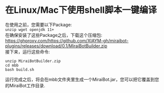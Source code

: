 # 在Linux/Mac下使用shell脚本一键编译
在使用之前，您需要以下Package:<br>
`unzip wget openjdk 11+`<br>
在确保安装了这些Package之后，下载这个压缩包:<br>
https://ghproxy.com/https://github.com/XIAYM-gh/miraibot-plugins/releases/download/0.1/MiraiBotBuilder.zip
<br>接下来，运行这些命令:
```shell
unzip MiraiBotBuilder.zip
cd mbb
bash build.sh
```
运行完成之后，将会在mbb文件夹里生成一个MiraiBot.jar，您可以把它覆盖到您的MiraiBot工作目录.
